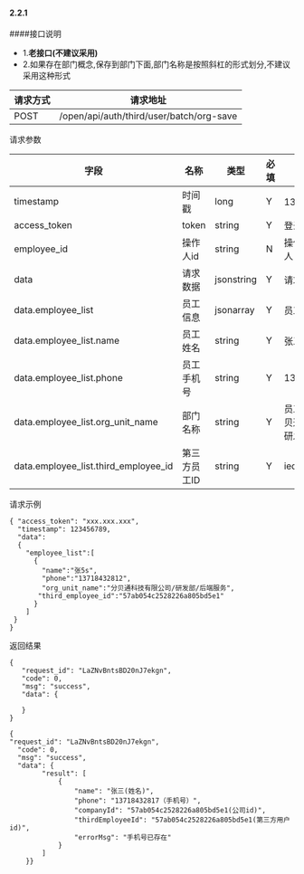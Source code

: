 #### 2.2.1 
####接口说明
- 1.**老接口(不建议采用)**
- 2.如果存在部门概念,保存到部门下面,部门名称是按照斜杠的形式划分,不建议采用这种形式




| 请求方式 | 请求地址 |
| --- | --- |
| POST | /open/api/auth/third/user/batch/org-save |


请求参数

| 字段 | 名称 | 类型 | 必填 | 描述 
| --- | --- | --- | --- | --- 
| timestamp | 时间戳 | long | Y | 13位时间戳 
| access\_token | token | string | Y | 登录 token 
| employee\_id | 操作人id | string | N| 操作人id,调用接口人 id 
|  data| 请求数据 | jsonstring | Y | 请求数据 
| data.employee\_list | 员工信息 | jsonarray | Y |员工信息数据
| data.employee\_list.name | 员工姓名 | string | Y |张三
| data.employee\_list.phone | 员工手机号 | string | Y |13087947383
| data.employee\_list.org\_unit\_name | 部门名称| string | Y |员工部门名称，分贝通科技有限公司/研发部/后端服务
| data.employee\_list.third\_employee\_id | 第三方员工ID | string | Y |iedsf8438yhfd834

请求示例

```
{ "access_token": "xxx.xxx.xxx",
  "timestamp": 123456789,
  "data":
  {  
    "employee_list":[
      {
        "name":"张5s",
        "phone":"13718432812",
        "org_unit_name":"分贝通科技有限公司/研发部/后端服务",
       "third_employee_id":"57ab054c2528226a805bd5e1"
      }
    ]  
 }
}
```

返回结果

```
{
   "request_id": "LaZNvBntsBD20nJ7ekgn",
   "code": 0,
   "msg": "success",
   "data": {

   }
}
```

```
{
"request_id": "LaZNvBntsBD20nJ7ekgn",
  "code": 0,
  "msg": "success",
  "data": {
        "result": [
            {
                "name": "张三(姓名)",
                "phone": "13718432817（手机号）",
                "companyId": "57ab054c2528226a805bd5e1(公司id)",
                "thirdEmployeeId": "57ab054c2528226a805bd5e1(第三方用户id)",
                "errorMsg": "手机号已存在"
            }
        ]
    }}
```



